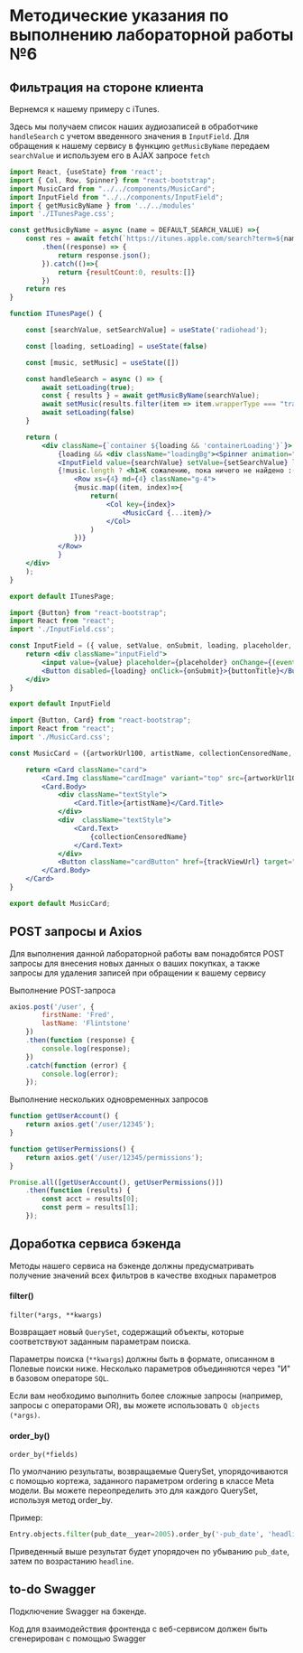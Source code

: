 # Методические указания по выполнению лабораторной работы №6

## Фильтрация на стороне клиента

Вернемся к нашему примеру с iTunes.

Здесь мы получаем список наших аудиозаписей в обработчике `handleSearch` с учетом введенного значения в `InputField`. Для обращения к нашему сервису в функцию `getMusicByName` передаем `searchValue` и используем его в AJAX запросе `fetch`

```jsx
import React, {useState} from 'react';
import { Col, Row, Spinner} from "react-bootstrap";
import MusicCard from "../../components/MusicCard";
import InputField from "../../components/InputField";
import { getMusicByName } from '../../modules'
import './ITunesPage.css';

const getMusicByName = async (name = DEFAULT_SEARCH_VALUE) =>{
    const res = await fetch(`https://itunes.apple.com/search?term=${name}`)
        .then((response) => {
            return response.json();
        }).catch(()=>{
            return {resultCount:0, results:[]}
        })
    return res
}

function ITunesPage() {

    const [searchValue, setSearchValue] = useState('radiohead');

    const [loading, setLoading] = useState(false)

    const [music, setMusic] = useState([])

    const handleSearch = async () => {
        await setLoading(true);
        const { results } = await getMusicByName(searchValue);
        await setMusic(results.filter(item => item.wrapperType === "track"));
        await setLoading(false)
    }

    return (
        <div className={`container ${loading && 'containerLoading'}`}>
            {loading && <div className="loadingBg"><Spinner animation="border"/></div>}
            <InputField value={searchValue} setValue={setSearchValue} loading={loading} onSubmit={handleSearch} buttonTitle="Искать"/>
            {!music.length ? <h1>К сожалению, пока ничего не найдено :(</h1>:
                <Row xs={4} md={4} className="g-4">
                {music.map((item, index)=>{
                    return(
                        <Col key={index}>
                            <MusicCard {...item}/>
                        </Col>
                    )
                })}
            </Row>
            }
    </div>
    );
}

export default ITunesPage;
```

```jsx
import {Button} from "react-bootstrap";
import React from "react";
import './InputField.css';

const InputField = ({ value, setValue, onSubmit, loading, placeholder, buttonTitle = 'Поиск'}) => {
    return <div className="inputField">
        <input value={value} placeholder={placeholder} onChange={(event => setValue(event.target.value))}/>
        <Button disabled={loading} onClick={onSubmit}>{buttonTitle}</Button>
    </div>
}

export default InputField
```

```jsx
import {Button, Card} from "react-bootstrap";
import React from "react";
import './MusicCard.css';

const MusicCard = ({artworkUrl100, artistName, collectionCensoredName, trackViewUrl}) => {

    return <Card className="card">
        <Card.Img className="cardImage" variant="top" src={artworkUrl100} height={100} width={100}  />
        <Card.Body>
            <div className="textStyle">
                <Card.Title>{artistName}</Card.Title>
            </div>
            <div  className="textStyle">
                <Card.Text>
                    {collectionCensoredName}
                </Card.Text>
            </div>
            <Button className="cardButton" href={trackViewUrl} target="_blank" variant="primary">Открыть в ITunes</Button>
        </Card.Body>
    </Card>
}

export default MusicCard;
```

## POST запросы и Axios

Для выполнения данной лабораторной работы вам понадобятся POST запросы для внесения новых данных о ваших покупках, а также запросы для удаления записей при обращении к вашему сервису

Выполнение POST-запроса

```js
axios.post('/user', {
        firstName: 'Fred',
        lastName: 'Flintstone'
    })
    .then(function (response) {
        console.log(response);
    })
    .catch(function (error) {
        console.log(error);
    });
```

Выполнение нескольких одновременных запросов

```js
function getUserAccount() {
    return axios.get('/user/12345');
}

function getUserPermissions() {
    return axios.get('/user/12345/permissions');
}

Promise.all([getUserAccount(), getUserPermissions()])
    .then(function (results) {
        const acct = results[0];
        const perm = results[1];
    });
```

## Доработка сервиса бэкенда
Методы нашего сервиса на бэкенде должны предусматривать получение значений всех фильтров в качестве входных параметров

#### filter()

`filter(*args, **kwargs)`

Возвращает новый `QuerySet`, содержащий объекты, которые соответствуют заданным параметрам поиска.

Параметры поиска (`**kwargs`) должны быть в формате, описанном в Полевые поиски ниже. Несколько параметров объединяются через "И" в базовом операторе `SQL`.

Если вам необходимо выполнить более сложные запросы (например, запросы с операторами OR), вы можете использовать `Q objects (*args)`.

#### order_by()

`order_by(*fields)`

По умолчанию результаты, возвращаемые QuerySet, упорядочиваются с помощью кортежа, заданного параметром ordering в классе Meta модели. Вы можете переопределить это для каждого QuerySet, используя метод order_by.

Пример:

```python
Entry.objects.filter(pub_date__year=2005).order_by('-pub_date', 'headline')
```

Приведенный выше результат будет упорядочен по убыванию `pub_date`, затем по возрастанию `headline`.

## to-do Swagger
Подключение Swagger на бэкенде.

Код для взаимодействия фронтенда с веб-сервисом должен быть сгенерирован с помощью Swagger

